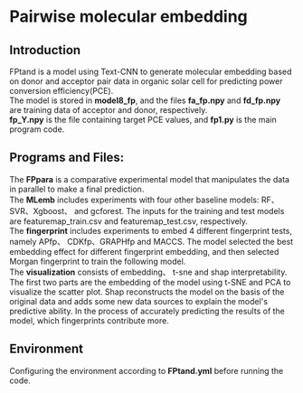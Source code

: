 # Pairwise molecular embedding  
## Introduction
FPtand is a model using Text-CNN to generate molecular embedding based on donor and acceptor pair data in organic solar cell for predicting power conversion efficiency(PCE). 
<br>The model is stored in **model8_fp**, and the files **fa_fp.npy** and **fd_fp.npy** are training data of acceptor and donor, respectively.
<br>**fp_Y.npy** is the file containing target PCE values, and **fp1.py** is the main program code.
## Programs and Files:
The **FPpara** is a comparative experimental model that manipulates the data in parallel to make a final prediction.
<br>The **MLemb** includes experiments with four other baseline models: RF、SVR、Xgboost、 and gcforest. The inputs for the training and test models are featuremap_train.csv and featuremap_test.csv, respectively.
<br>The **fingerprint** includes experiments to embed 4 different fingerprint tests, namely APfp、 CDKfp、GRAPHfp and MACCS. The model selected the best embedding effect for different fingerprint embedding, and then selected Morgan fingerprint to train the following model.
<br>The **visualization** consists of embedding、 t-sne and shap interpretability. The first two parts are the embedding of the model using t-SNE and PCA to visualize the scatter plot. Shap reconstructs the model on the basis of the original data and adds some new data sources to explain the model's predictive ability. In the process of accurately predicting the results of the model, which fingerprints contribute more.
## Environment
Configuring the environment according to **FPtand.yml** before running the code.
